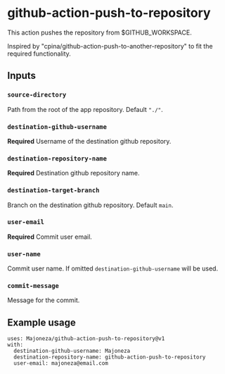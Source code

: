 # github-action-push-to-repository

This action pushes the repository from $GITHUB_WORKSPACE.

Inspired by "cpina/github-action-push-to-another-repository" to fit the required functionality.

## Inputs

### `source-directory`

Path from the root of the app repository. Default `"./"`.

### `destination-github-username`

**Required** Username of the destination github repository.

### `destination-repository-name`

**Required** Destination github repository name.

### `destination-target-branch`

Branch on the destination github repository. Default `main`.

### `user-email`

**Required** Commit user email.

### `user-name`

Commit user name. If omitted `destination-github-username` will be used.

### `commit-message`

Message for the commit.

## Example usage
```
uses: Majoneza/github-action-push-to-repository@v1
with:
  destination-github-username: Majoneza
  destination-repository-name: github-action-push-to-repository
  user-email: majoneza@email.com
```
